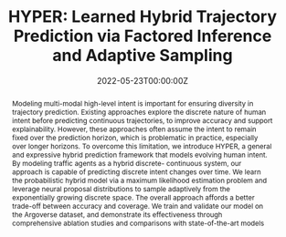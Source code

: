 ---
authors:
- Xin Huang
- Guy Rosman
- Igor Gilitschenski
- Ashkan M. Jasour
- Stephen McGill
- John Leonard
- Brian Williams
date : "2022-05-23T00:00:00Z"
publishDate : "2022-02-03"

publication_types : ['paper-conference']
publication : "*International Conference on Robotics and Automation (ICRA)*"
publication_short : "*ICRA*"
title : "HYPER: Learned Hybrid Trajectory Prediction via Factored Inference and Adaptive Sampling"

abstract: "Modeling multi-modal high-level intent is important for ensuring diversity in trajectory prediction. Existing  approaches explore the discrete nature of human intent before  predicting continuous trajectories, to improve accuracy and  support explainability. However, these approaches often assume  the intent to remain fixed over the prediction horizon, which  is problematic in practice, especially over longer horizons. To  overcome this limitation, we introduce HYPER, a general and  expressive hybrid prediction framework that models evolving  human intent. By modeling traffic agents as a hybrid discrete-  continuous system, our approach is capable of predicting discrete intent changes over time. We learn the probabilistic hybrid  model via a maximum likelihood estimation problem and leverage neural proposal distributions to sample adaptively from  the exponentially growing discrete space. The overall approach  affords a better trade-off between accuracy and coverage. We  train and validate our model on the Argoverse dataset, and  demonstrate its effectiveness through comprehensive ablation  studies and comparisons with state-of-the-art models"

url_pdf: "publication/202205-icra-hyper/icra22-hyper.pdf"

featured: false
---